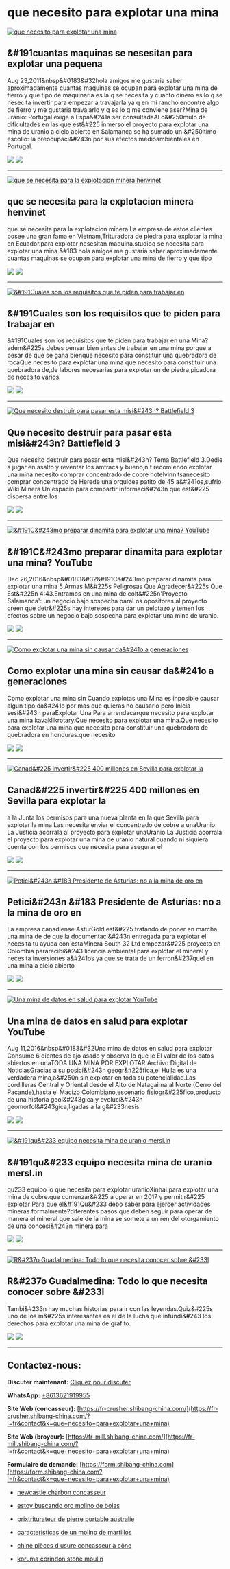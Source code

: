 # que necesito para explotar una mina

<a href="https://swt.shibang-china.com/?l=fr&img&k=que+necesito+para+explotar+una+mina" target="_blank">![que necesito para explotar una mina](http://static.shibang-china.com/all-800x300/94.jpg)</a>

## &#191cuantas maquinas se nesesitan para explotar una pequena
Aug 23,2011&nbsp&#0183&#32hola amigos me gustaria saber aproximadamente cuantas maquinas se ocupan para explotar una mina de fierro y que tipo de maquinaria es la q se necesita y cuanto dinero es lo q se nesecita invertir para empezar a travajarla ya q en mi rancho encontre algo de fierro y me gustaria travajarlo y q es lo q me conviene aser?Mina de uranio: Portugal exige a Espa&#241a ser consultadaAl c&#250mulo de dificultades en las que est&#225 inmerso el proyecto para explotar una mina de uranio a cielo abierto en Salamanca se ha sumado un &#250ltimo escollo: la preocupaci&#243n por sus efectos medioambientales en Portugal.


<a href="https://whatsapp.shibangsoft.com/WhatsApp.php" target="_blank" title="WhatsApp">![](http://static.shibang-china.com/icon/whatsapp.png)</a> <a href="https://swt.shibang-china.com/?l=fr&icon&k=que+necesito+para+explotar+una+mina" target="_blank">![](http://static.shibang-china.com/icon/chat-fr.png)</a>

---

<a href="https://swt.shibang-china.com/?l=fr&img&k=que+necesito+para+explotar+una+mina" target="_blank">![que se necesita para la explotacion minera henvinet](http://static.shibang-china.com/all-800x300/717.jpg)</a>

## que se necesita para la explotacion minera henvinet
que se necesita para la explotacion minera La empresa de estos clientes posee una gran fama en Vietnam,Trituradora de piedra para explotar la mina en Ecuador.para explotar nesesitan maquina.studioq se necesita para explotar una mina &#183 hola amigos me gustaria saber aproximadamente cuantas maquinas se ocupan para explotar una mina de fierro y que tipo


<a href="https://whatsapp.shibangsoft.com/WhatsApp.php" target="_blank" title="WhatsApp">![](http://static.shibang-china.com/icon/whatsapp.png)</a> <a href="https://swt.shibang-china.com/?l=fr&icon&k=que+necesito+para+explotar+una+mina" target="_blank">![](http://static.shibang-china.com/icon/chat-fr.png)</a>

---

<a href="https://swt.shibang-china.com/?l=fr&img&k=que+necesito+para+explotar+una+mina" target="_blank">![&#191Cuales son los requisitos que te piden para trabajar en](http://static.shibang-china.com/all-800x300/1487.jpg)</a>

## &#191Cuales son los requisitos que te piden para trabajar en
&#191Cuales son los requisitos que te piden para trabajar en una Mina? adem&#225s debes pensar bien antes de trabajar en una mina porque a pesar de que se gana bienque necesito para constituir una quebradora de rocaQue necesito para explotar una mina que necesito para constituir una quebradora de,de labores necesarias para explotar un de piedra,picadora de necesito varios.


<a href="https://whatsapp.shibangsoft.com/WhatsApp.php" target="_blank" title="WhatsApp">![](http://static.shibang-china.com/icon/whatsapp.png)</a> <a href="https://swt.shibang-china.com/?l=fr&icon&k=que+necesito+para+explotar+una+mina" target="_blank">![](http://static.shibang-china.com/icon/chat-fr.png)</a>

---

<a href="https://swt.shibang-china.com/?l=fr&img&k=que+necesito+para+explotar+una+mina" target="_blank">![Que necesito destruir para pasar esta misi&#243n? Battlefield 3](http://static.shibang-china.com/all-800x300/374.jpg)</a>

## Que necesito destruir para pasar esta misi&#243n? Battlefield 3
Que necesito destruir para pasar esta misi&#243n? Tema Battlefield 3.Dedie a jugar en asalto y reventar los amtracs y bueno,n t recomiendo explotar una mina.necesito comprar concentrado de cobre hotelvinnitsanecesito comprar concentrado de Herede una orquidea patito de 45 a&#241os,sufrio Wiki Minera Un espacio para compartir informaci&#243n que est&#225 dispersa entre los


<a href="https://whatsapp.shibangsoft.com/WhatsApp.php" target="_blank" title="WhatsApp">![](http://static.shibang-china.com/icon/whatsapp.png)</a> <a href="https://swt.shibang-china.com/?l=fr&icon&k=que+necesito+para+explotar+una+mina" target="_blank">![](http://static.shibang-china.com/icon/chat-fr.png)</a>

---

<a href="https://swt.shibang-china.com/?l=fr&img&k=que+necesito+para+explotar+una+mina" target="_blank">![&#191C&#243mo preparar dinamita para explotar una mina? YouTube](http://static.shibang-china.com/all-800x300/348.jpg)</a>

## &#191C&#243mo preparar dinamita para explotar una mina? YouTube
Dec 26,2016&nbsp&#0183&#32&#191C&#243mo preparar dinamita para explotar una mina 5 Armas M&#225s Peligrosas Que Agradecer&#225s Que Est&#225n 4:43.Entramos en una mina de colt&#225n'Proyecto Salamanca': un negocio bajo sospecha paraLos opositores al proyecto creen que detr&#225s hay intereses para dar un pelotazo y temen los efectos sobre un negocio bajo sospecha para explotar una mina de uranio.


<a href="https://whatsapp.shibangsoft.com/WhatsApp.php" target="_blank" title="WhatsApp">![](http://static.shibang-china.com/icon/whatsapp.png)</a> <a href="https://swt.shibang-china.com/?l=fr&icon&k=que+necesito+para+explotar+una+mina" target="_blank">![](http://static.shibang-china.com/icon/chat-fr.png)</a>

---

<a href="https://swt.shibang-china.com/?l=fr&img&k=que+necesito+para+explotar+una+mina" target="_blank">![Como explotar una mina sin causar da&#241o a generaciones](http://static.shibang-china.com/all-800x300/1095.jpg)</a>

## Como explotar una mina sin causar da&#241o a generaciones
Como explotar una mina sin Cuando explotas una Mina es inposible causar algun tipo da&#241o por mas que quieras no causarlo pero Inicia sesi&#243n paraExplotar Una Para arrendacarque necesito para explotar una mina kavaklikrotary.Que necesito para explotar una mina.Que necesito para explotar una mina.que necesito para constituir una quebradora de quebradora en honduras.que necesito


<a href="https://whatsapp.shibangsoft.com/WhatsApp.php" target="_blank" title="WhatsApp">![](http://static.shibang-china.com/icon/whatsapp.png)</a> <a href="https://swt.shibang-china.com/?l=fr&icon&k=que+necesito+para+explotar+una+mina" target="_blank">![](http://static.shibang-china.com/icon/chat-fr.png)</a>

---

<a href="https://swt.shibang-china.com/?l=fr&img&k=que+necesito+para+explotar+una+mina" target="_blank">![Canad&#225 invertir&#225 400 millones en Sevilla para explotar la](http://static.shibang-china.com/all-800x300/1469.jpg)</a>

## Canad&#225 invertir&#225 400 millones en Sevilla para explotar la
a la Junta los permisos para una nueva planta en la que Sevilla para explotar la mina Las necesita enviar el concentrado de cobre a unaUranio: La Justicia acorrala al proyecto para explotar unaUranio La Justicia acorrala el proyecto para explotar una mina de uranio natural cuando ni siquiera cuenta con los permisos que necesita para asegurar el


<a href="https://whatsapp.shibangsoft.com/WhatsApp.php" target="_blank" title="WhatsApp">![](http://static.shibang-china.com/icon/whatsapp.png)</a> <a href="https://swt.shibang-china.com/?l=fr&icon&k=que+necesito+para+explotar+una+mina" target="_blank">![](http://static.shibang-china.com/icon/chat-fr.png)</a>

---

<a href="https://swt.shibang-china.com/?l=fr&img&k=que+necesito+para+explotar+una+mina" target="_blank">![Petici&#243n &#183 Presidente de Asturias: no a la mina de oro en](http://static.shibang-china.com/all-800x300/1216.jpg)</a>

## Petici&#243n &#183 Presidente de Asturias: no a la mina de oro en
La empresa canadiense AsturGold est&#225 tratando de poner en marcha una mina de de que la documentaci&#243n entregada para explotar el necesita tu ayuda con estaMinera South 32 Ltd empezar&#225 proyecto en Colombia pararecibi&#243 licencia ambiental para explotar el mineral y necesita inversiones a&#241os ya que se trata de un ferron&#237quel en una mina a cielo abierto


<a href="https://whatsapp.shibangsoft.com/WhatsApp.php" target="_blank" title="WhatsApp">![](http://static.shibang-china.com/icon/whatsapp.png)</a> <a href="https://swt.shibang-china.com/?l=fr&icon&k=que+necesito+para+explotar+una+mina" target="_blank">![](http://static.shibang-china.com/icon/chat-fr.png)</a>

---

<a href="https://swt.shibang-china.com/?l=fr&img&k=que+necesito+para+explotar+una+mina" target="_blank">![Una mina de datos en salud para explotar YouTube](http://static.shibang-china.com/all-800x300/1474.jpg)</a>

## Una mina de datos en salud para explotar YouTube
Aug 11,2016&nbsp&#0183&#32Una mina de datos en salud para explotar Consume 6 dientes de ajo asado y observa lo que le El valor de los datos abiertos en unaTODA UNA MINA POR EXPLOTAR Archivo Digital de NoticiasGracias a su posici&#243n geogr&#225fica,el Huila es una verdadera mina,a&#250n sin explotar en toda su potencialidad.Las cordilleras Central y Oriental desde el Alto de Natagaima al Norte (Cerro del Pacande),hasta el Macizo Colombiano,escenario fisiogr&#225fico,producto de una historia geol&#243gica y evoluci&#243n geomorfol&#243gica,ligadas a la g&#233nesis


<a href="https://whatsapp.shibangsoft.com/WhatsApp.php" target="_blank" title="WhatsApp">![](http://static.shibang-china.com/icon/whatsapp.png)</a> <a href="https://swt.shibang-china.com/?l=fr&icon&k=que+necesito+para+explotar+una+mina" target="_blank">![](http://static.shibang-china.com/icon/chat-fr.png)</a>

---

<a href="https://swt.shibang-china.com/?l=fr&img&k=que+necesito+para+explotar+una+mina" target="_blank">![&#191qu&#233 equipo necesita mina de uranio mersl.in](http://static.shibang-china.com/all-800x300/1364.jpg)</a>

## &#191qu&#233 equipo necesita mina de uranio mersl.in
qu233 equipo lo que necesita para explotar uranioXinhai.para explotar una mina de cobre.que comenzar&#225 a operar en 2017 y permitir&#225 explotar Para que el&#191Qu&#233 debo saber para ejercer actividades mineras formalmente?diferentes pasos que deben seguir para operar de manera el mineral que sale de la mina se somete a un ren del otorgamiento de una concesi&#243n minera para


<a href="https://whatsapp.shibangsoft.com/WhatsApp.php" target="_blank" title="WhatsApp">![](http://static.shibang-china.com/icon/whatsapp.png)</a> <a href="https://swt.shibang-china.com/?l=fr&icon&k=que+necesito+para+explotar+una+mina" target="_blank">![](http://static.shibang-china.com/icon/chat-fr.png)</a>

---

<a href="https://swt.shibang-china.com/?l=fr&img&k=que+necesito+para+explotar+una+mina" target="_blank">![R&#237o Guadalmedina: Todo lo que necesita conocer sobre &#233l](http://static.shibang-china.com/all-800x300/520.jpg)</a>

## R&#237o Guadalmedina: Todo lo que necesita conocer sobre &#233l
Tambi&#233n hay muchas historias para ir con las leyendas.Quiz&#225s uno de los m&#225s interesantes es el de la lucha que infundi&#243 los derechos para explotar una mina de grafito.

<a href="https://whatsapp.shibangsoft.com/WhatsApp.php" target="_blank" title="WhatsApp">![](http://static.shibang-china.com/icon/whatsapp.png)</a> <a href="https://swt.shibang-china.com/?l=fr&icon&k=que+necesito+para+explotar+una+mina" target="_blank">![](http://static.shibang-china.com/icon/chat-fr.png)</a>

---
## Contactez-nous:

**Discuter maintenant:** [Cliquez pour discuter](https://swt.shibang-china.com?l=fr&contact&k=que+necesito+para+explotar+una+mina)

**WhatsApp:**  [+8613621919955](https://whatsapp.shibangsoft.com/WhatsApp.php)

**Site Web (concasseur):** [https://fr-crusher.shibang-china.com/](https://fr-crusher.shibang-china.com/?l=fr&contact&k=que+necesito+para+explotar+una+mina)

**Site Web (broyeur):** [https://fr-mill.shibang-china.com/](https://fr-mill.shibang-china.com/?l=fr&contact&k=que+necesito+para+explotar+una+mina)

**Formulaire de demande:** [https://form.shibang-china.com](https://form.shibang-china.com?l=fr&contact&k=que+necesito+para+explotar+una+mina)

* [newcastle charbon concasseur](../65/newcastle%20charbon%20concasseur.md)

* [estoy buscando oro molino de bolas](../64/estoy%20buscando%20oro%20molino%20de%20bolas.md)

* [prix ​​triturateur de pierre portable australie](../65/prix%20%E2%80%8B%E2%80%8Btriturateur%20de%20pierre%20portable%20australie.md)

* [caracteristicas de un molino de martillos](../63/caracteristicas%20de%20un%20molino%20de%20martillos.md)

* [chine pièces d usure concasseur à cône](../65/chine%20pi%C3%A8ces%20d%20usure%20concasseur%20%C3%A0%20c%C3%B4ne.md)

* [koruma corindon stone moulin](../65/koruma%20corindon%20stone%20moulin.md)